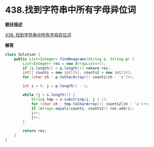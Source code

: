 # 438.找到字符串中所有字母异位词

**题目描述**

[438. 找到字符串中所有字母异位词](https://leetcode-cn.com/problems/find-all-anagrams-in-a-string/)

**解答**

```java
class Solution {
    public List<Integer> findAnagrams(String s, String p) {
        List<Integer> res = new ArrayList<>();
        if (s.length() < p.length()) return res;
        int[] counts = new int[26], counts2 = new int[26];
        for (char ch : p.toCharArray()) counts[ch - 'a']++;

        int i = 0, j = p.length() - 1;

        while (j < s.length()) {
            String tmp = s.substring(i, j + 1);
            for (char ch : tmp.toCharArray()) counts2[ch - 'a']++;
            if (Arrays.equals(counts, counts2)) res.add(i);
            i++;
            j++;
        }

        return res;
    }
}
```